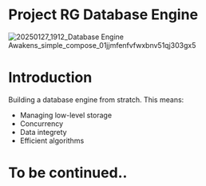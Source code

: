 # Project RG Database Engine

![20250127_1912_Database Engine Awakens_simple_compose_01jjmfenfvfwxbnv51qj303gx5](https://github.com/user-attachments/assets/5b4facbb-7fb1-42ba-bc04-102d762c7a65)

# Introduction

Building a database engine from stratch. This means:
- Managing low-level storage
- Concurrency
- Data integrety
- Efficient algorithms


# To be continued..
